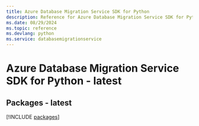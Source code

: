 ```yaml
---
title: Azure Database Migration Service SDK for Python
description: Reference for Azure Database Migration Service SDK for Python
ms.date: 08/29/2024
ms.topic: reference
ms.devlang: python
ms.service: databasemigrationservice
---
```

# Azure Database Migration Service SDK for Python - latest
## Packages - latest
[!INCLUDE [packages](database-migration-service-index.md)]
